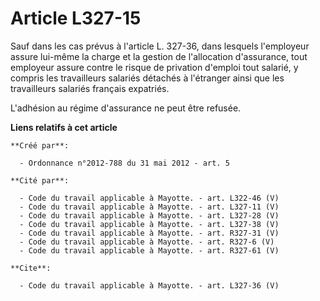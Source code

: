 # Article L327-15

Sauf dans les cas prévus à l'article L. 327-36, dans lesquels l'employeur assure lui-même la charge et la gestion de
l'allocation d'assurance, tout employeur assure contre le risque de privation d'emploi tout salarié, y compris les
travailleurs salariés détachés à l'étranger ainsi que les travailleurs salariés français expatriés. 

L'adhésion au régime d'assurance ne peut être refusée.

**Liens relatifs à cet article**

	**Créé par**:

	  - Ordonnance n°2012-788 du 31 mai 2012 - art. 5

	**Cité par**:

	  - Code du travail applicable à Mayotte. - art. L322-46 (V)
	  - Code du travail applicable à Mayotte. - art. L327-11 (V)
	  - Code du travail applicable à Mayotte. - art. L327-28 (V)
	  - Code du travail applicable à Mayotte. - art. L327-38 (V)
	  - Code du travail applicable à Mayotte. - art. R327-31 (V)
	  - Code du travail applicable à Mayotte. - art. R327-6 (V)
	  - Code du travail applicable à Mayotte. - art. R327-61 (V)

	**Cite**:

	  - Code du travail applicable à Mayotte. - art. L327-36 (V)
